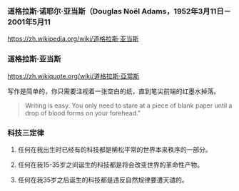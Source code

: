 ### 道格拉斯·诺耶尔·亚当斯（Douglas Noël Adams，1952年3月11日－2001年5月11
https://zh.wikipedia.org/wiki/道格拉斯·亚当斯

### 道格拉斯·亚当斯
https://zh.wikiquote.org/wiki/道格拉斯·亞當斯

写作是简单的，你只需要注视着一张空白的纸，直到笔尖前端的红墨水掉落。
>Writing is easy. You only need to stare at a piece of blank paper until a drop of blood forms on your forehead."

### 科技三定律

1. 任何在我出生时已经有的科技都是稀松平常的世界本来秩序的一部分。

2. 任何在我15-35岁之间诞生的科技都是将会改变世界的革命性产物。

3. 任何在我35岁之后诞生的科技都是违反自然规律要遭天谴的。
